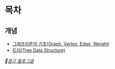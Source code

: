 # 목차

## 개념
* [그래프이론의 기초(Graph, Vertex, Edge, Weight)](02_01_그래프이론의_기초.md)
* [트리(Tree Data Structure)](02_02_트리.md)

*🔗[참고 블로그글](https://blog.naver.com/jhc9639/222289089015)*